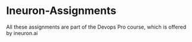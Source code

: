 # Ineuron-Assignments
All these assignments are part of the Devops Pro course, which is offered by ineuron.ai
